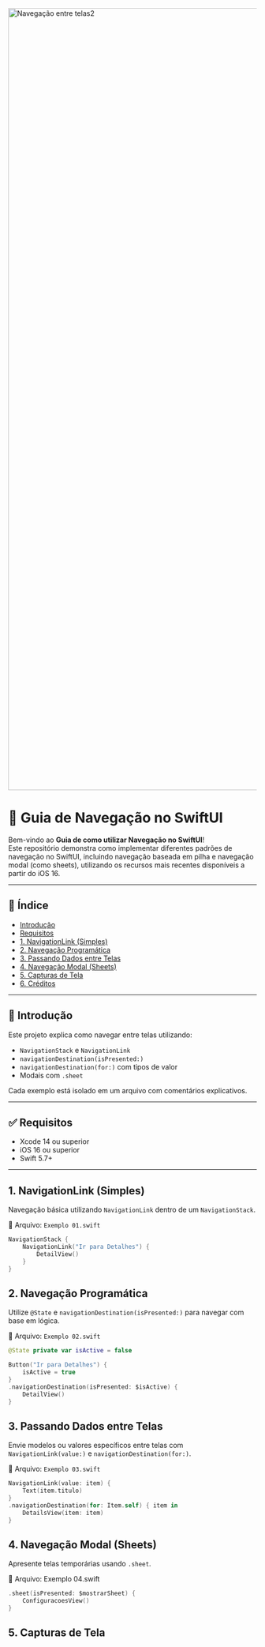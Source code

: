 
<img width="6336" height="1584" alt="Navegação entre telas2" src="https://github.com/user-attachments/assets/26f56058-088c-4466-b012-9977f79f0a68" />

# 📱 Guia de Navegação no SwiftUI

Bem-vindo ao **Guia de como utilizar Navegação no SwiftUI**!  
Este repositório demonstra como implementar diferentes padrões de navegação no SwiftUI, incluindo navegação baseada em pilha e navegação modal (como sheets), utilizando os recursos mais recentes disponíveis a partir do iOS 16.

---

## 🧭 Índice

- [Introdução](#introdução)
- [Requisitos](#requisitos)
- [1. NavigationLink (Simples)](#1-navigationlink-simples)
- [2. Navegação Programática](#2-navegação-programática)
- [3. Passando Dados entre Telas](#3-passando-dados-entre-telas)
- [4. Navegação Modal (Sheets)](#4-navegação-modal-sheets)
- [5. Capturas de Tela](#5-capturas-de-tela)
- [6. Créditos](#6-créditos)

---

## 🧩 Introdução

Este projeto explica como navegar entre telas utilizando:

- `NavigationStack` e `NavigationLink`
- `navigationDestination(isPresented:)`
- `navigationDestination(for:)` com tipos de valor
- Modais com `.sheet`

Cada exemplo está isolado em um arquivo com comentários explicativos.

---

## ✅ Requisitos

- Xcode 14 ou superior  
- iOS 16 ou superior  
- Swift 5.7+

---

## 1. NavigationLink (Simples)

Navegação básica utilizando `NavigationLink` dentro de um `NavigationStack`.

📁 Arquivo: `Exemplo 01.swift`

```swift
NavigationStack {
    NavigationLink("Ir para Detalhes") {
        DetailView()
    }
}
```


## 2. Navegação Programática

Utilize `@State` e `navigationDestination(isPresented:)` para navegar com base em lógica.

📁 Arquivo: `Exemplo 02.swift`

```swift
@State private var isActive = false

Button("Ir para Detalhes") {
    isActive = true
}
.navigationDestination(isPresented: $isActive) {
    DetailView()
}
````

## 3. Passando Dados entre Telas

Envie modelos ou valores específicos entre telas com `NavigationLink(value:)` e `navigationDestination(for:)`.

📁 Arquivo: `Exemplo 03.swift`

```swift
NavigationLink(value: item) {
    Text(item.titulo)
}
.navigationDestination(for: Item.self) { item in
    DetailsView(item: item)
}
```

## 4. Navegação Modal (Sheets)

Apresente telas temporárias usando `.sheet`.

📁 Arquivo: Exemplo 04.swift

```swift
.sheet(isPresented: $mostrarSheet) {
    ConfiguracoesView()
}
```

## 5. Capturas de Tela


